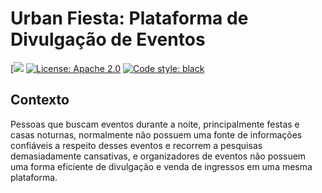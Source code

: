 # Urban Fiesta: Plataforma de Divulgação de Eventos
[![](https://github.com/urban-fiesta/urban-fiesta/workflows/Tests/badge.svg)
[![License: Apache 2.0](https://img.shields.io/badge/apache-2-blue.svg)](https://raw.githubusercontent.com/urban-fiesta/urban-fiesta/master/LICENSE)
[![Code style: black](https://img.shields.io/badge/code%20style-black-000000.svg)](https://github.com/ambv/black)

## Contexto
Pessoas que buscam eventos durante a noite, principalmente festas e casas noturnas, normalmente não possuem uma fonte de informações confiáveis a respeito desses eventos e recorrem a pesquisas
demasiadamente cansativas, e organizadores de eventos não possuem uma forma eficiente de divulgação e venda de ingressos em uma mesma plataforma.

